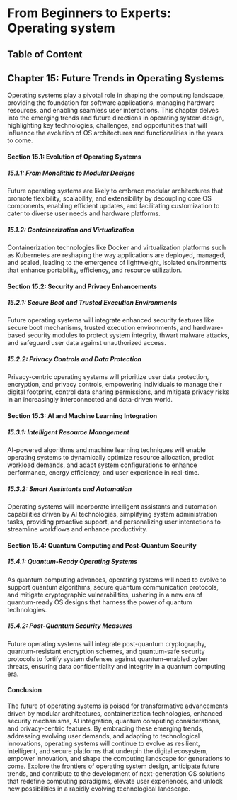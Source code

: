 # From Beginners to Experts: Operating system
## Table of Content
## Chapter 15: Future Trends in Operating Systems

Operating systems play a pivotal role in shaping the computing landscape, providing the foundation for software applications, managing hardware resources, and enabling seamless user interactions. This chapter delves into the emerging trends and future directions in operating system design, highlighting key technologies, challenges, and opportunities that will influence the evolution of OS architectures and functionalities in the years to come.

#### Section 15.1: Evolution of Operating Systems

##### 15.1.1: From Monolithic to Modular Designs

Future operating systems are likely to embrace modular architectures that promote flexibility, scalability, and extensibility by decoupling core OS components, enabling efficient updates, and facilitating customization to cater to diverse user needs and hardware platforms.

##### 15.1.2: Containerization and Virtualization

Containerization technologies like Docker and virtualization platforms such as Kubernetes are reshaping the way applications are deployed, managed, and scaled, leading to the emergence of lightweight, isolated environments that enhance portability, efficiency, and resource utilization.

#### Section 15.2: Security and Privacy Enhancements

##### 15.2.1: Secure Boot and Trusted Execution Environments

Future operating systems will integrate enhanced security features like secure boot mechanisms, trusted execution environments, and hardware-based security modules to protect system integrity, thwart malware attacks, and safeguard user data against unauthorized access.

##### 15.2.2: Privacy Controls and Data Protection

Privacy-centric operating systems will prioritize user data protection, encryption, and privacy controls, empowering individuals to manage their digital footprint, control data sharing permissions, and mitigate privacy risks in an increasingly interconnected and data-driven world.

#### Section 15.3: AI and Machine Learning Integration

##### 15.3.1: Intelligent Resource Management

AI-powered algorithms and machine learning techniques will enable operating systems to dynamically optimize resource allocation, predict workload demands, and adapt system configurations to enhance performance, energy efficiency, and user experience in real-time.

##### 15.3.2: Smart Assistants and Automation

Operating systems will incorporate intelligent assistants and automation capabilities driven by AI technologies, simplifying system administration tasks, providing proactive support, and personalizing user interactions to streamline workflows and enhance productivity.

#### Section 15.4: Quantum Computing and Post-Quantum Security

##### 15.4.1: Quantum-Ready Operating Systems

As quantum computing advances, operating systems will need to evolve to support quantum algorithms, secure quantum communication protocols, and mitigate cryptographic vulnerabilities, ushering in a new era of quantum-ready OS designs that harness the power of quantum technologies.

##### 15.4.2: Post-Quantum Security Measures

Future operating systems will integrate post-quantum cryptography, quantum-resistant encryption schemes, and quantum-safe security protocols to fortify system defenses against quantum-enabled cyber threats, ensuring data confidentiality and integrity in a quantum computing era.

#### Conclusion

The future of operating systems is poised for transformative advancements driven by modular architectures, containerization technologies, enhanced security mechanisms, AI integration, quantum computing considerations, and privacy-centric features. By embracing these emerging trends, addressing evolving user demands, and adapting to technological innovations, operating systems will continue to evolve as resilient, intelligent, and secure platforms that underpin the digital ecosystem, empower innovation, and shape the computing landscape for generations to come. Explore the frontiers of operating system design, anticipate future trends, and contribute to the development of next-generation OS solutions that redefine computing paradigms, elevate user experiences, and unlock new possibilities in a rapidly evolving technological landscape.
